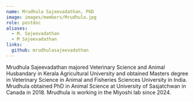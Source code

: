 ```yaml
---
name: Mrudhula Sajeevadathan, PhD
image: images/members/Mrudhula.jpg
role: postdoc
aliases:
  - M. Sajeevadathan
  - M Sajeevadathan
links:
  github: mrudhulasajeevadathan
---
```


Mrudhula Sajeevadathan majored Veterinary Science and Animal Husbandary in Kerala Agricultural University and obtained Masters degree in Veterinary Science in Animal and Fisheries Sciences University in India. Mrudhula obtained PhD in Animal Science at University of Sasjatchwan in Canada in 2018. Mrudhula is working in the Miyoshi lab since 2024.
